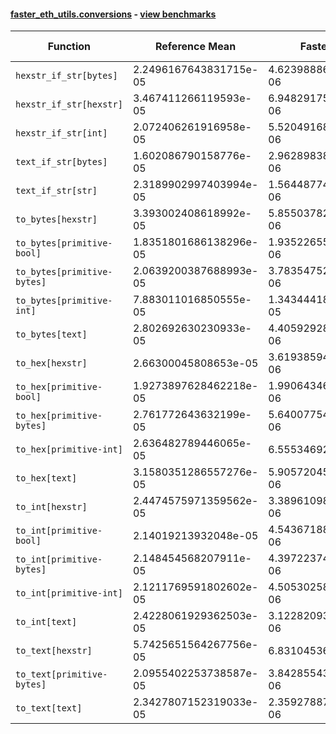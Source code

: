 #### [faster_eth_utils.conversions](https://github.com/BobTheBuidler/faster-eth-utils/blob/pin-eth-typing/faster_eth_utils/conversions.py) - [view benchmarks](https://github.com/BobTheBuidler/faster-eth-utils/blob/pin-eth-typing/benchmarks/test_conversions_benchmarks.py)

| Function | Reference Mean | Faster Mean | % Change | Speedup (%) | x Faster | Faster |
|----------|---------------|-------------|----------|-------------|----------|--------|
| `hexstr_if_str[bytes]` | 2.2496167643831715e-05 | 4.6239888641292085e-06 | 79.45% | 386.51% | 4.87x | ✅ |
| `hexstr_if_str[hexstr]` | 3.467411266119593e-05 | 6.948291757165494e-06 | 79.96% | 399.03% | 4.99x | ✅ |
| `hexstr_if_str[int]` | 2.072406261916958e-05 | 5.520491683199902e-06 | 73.36% | 275.40% | 3.75x | ✅ |
| `text_if_str[bytes]` | 1.602086790158776e-05 | 2.962898384331263e-06 | 81.51% | 440.72% | 5.41x | ✅ |
| `text_if_str[str]` | 2.3189902997403994e-05 | 1.5644877410910121e-06 | 93.25% | 1382.27% | 14.82x | ✅ |
| `to_bytes[hexstr]` | 3.393002408618992e-05 | 5.855037822207342e-06 | 82.74% | 479.50% | 5.80x | ✅ |
| `to_bytes[primitive-bool]` | 1.8351801686138296e-05 | 1.9352265512722563e-06 | 89.45% | 848.30% | 9.48x | ✅ |
| `to_bytes[primitive-bytes]` | 2.0639200387688993e-05 | 3.7835475236184187e-06 | 81.67% | 445.50% | 5.45x | ✅ |
| `to_bytes[primitive-int]` | 7.883011016850555e-05 | 1.3434441814179572e-05 | 82.96% | 486.78% | 5.87x | ✅ |
| `to_bytes[text]` | 2.802692630230933e-05 | 4.405929287642258e-06 | 84.28% | 536.12% | 6.36x | ✅ |
| `to_hex[hexstr]` | 2.66300045808653e-05 | 3.6193859442916515e-06 | 86.41% | 635.76% | 7.36x | ✅ |
| `to_hex[primitive-bool]` | 1.9273897628462218e-05 | 1.9906434619503147e-06 | 89.67% | 868.22% | 9.68x | ✅ |
| `to_hex[primitive-bytes]` | 2.761772643632199e-05 | 5.640077548398404e-06 | 79.58% | 389.67% | 4.90x | ✅ |
| `to_hex[primitive-int]` | 2.636482789446065e-05 | 6.5553469211882e-06 | 75.14% | 302.19% | 4.02x | ✅ |
| `to_hex[text]` | 3.1580351286557276e-05 | 5.905720459365827e-06 | 81.30% | 434.74% | 5.35x | ✅ |
| `to_int[hexstr]` | 2.4474575971359562e-05 | 3.3896109828162267e-06 | 86.15% | 622.05% | 7.22x | ✅ |
| `to_int[primitive-bool]` | 2.14019213932048e-05 | 4.543671882871612e-06 | 78.77% | 371.03% | 4.71x | ✅ |
| `to_int[primitive-bytes]` | 2.148454568207911e-05 | 4.397223749120859e-06 | 79.53% | 388.59% | 4.89x | ✅ |
| `to_int[primitive-int]` | 2.1211769591802602e-05 | 4.5053025827375354e-06 | 78.76% | 370.82% | 4.71x | ✅ |
| `to_int[text]` | 2.4228061929362503e-05 | 3.1228209348558826e-06 | 87.11% | 675.84% | 7.76x | ✅ |
| `to_text[hexstr]` | 5.7425651564267756e-05 | 6.83104536359742e-06 | 88.10% | 740.66% | 8.41x | ✅ |
| `to_text[primitive-bytes]` | 2.0955402253738587e-05 | 3.842855439303871e-06 | 81.66% | 445.31% | 5.45x | ✅ |
| `to_text[text]` | 2.3427807152319033e-05 | 2.359278875235126e-06 | 89.93% | 893.01% | 9.93x | ✅ |
